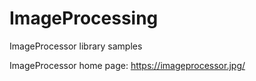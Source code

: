 # ImageProcessing
ImageProcessor library samples

ImageProcessor home page: https://imageprocessor.jpg/
